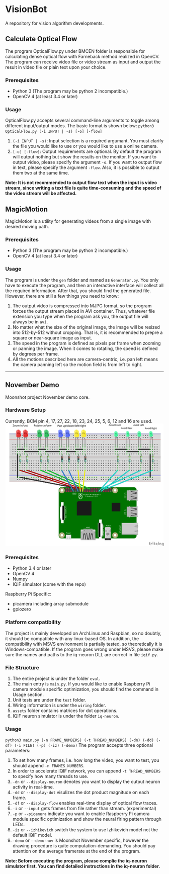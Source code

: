 # VisionBot
A repository for vision algorithm developments.

## Calculate Optical Flow
The program OpticalFlow.py under BMCEN folder is responsible for calculating dense optical flow with Farneback method realized in OpenCV. The program can receive video file or video stream as input and output the result in video file or plain text upon your choice.

### Prerequisites
* Python 3 (The program may be python 2 incompatible.)
* OpenCV 4 (at least 3.4 or later)

### Usage
OpticalFlow.py accepts several command-line arguments to toggle among different input/output modes. The basic format is shown below:
`python3 OpticalFlow.py (-i INPUT | -s) [-o] [-flow]`
1. `(-i INPUT | -s)`: Input selection is a required argumant. You must clarify the file you would like to use or you would like to use a online camera.
2. `[-o] [-flow]`: Output requirements are optional. By default the program will output nothing but show the results on the monitor. If you want to output video, please specify the argument `-o`. If you want to output flow in text, please specify the argument `-flow`. Also, it is possible to output them two at the same time.

__Note: It is not recommended to output flow text when the input is video stream, since writing a text file is quite time-consuming and the speed of the video stream will be affected.__

## MagicMotion
MagicMotion is a utility for generating videos from a single image with desired moving path.

### Prerequisites
* Python 3 (The program may be python 2 incompatible.)
* OpenCV 4 (at least 3.4 or later)

### Usage
The program is under the `gen` folder and named as `Generator.py`. You only have to execute the program, and then an interactive interface will collect all the required information. After that, you should find the generated file. However, there are still a few things you need to know:
1. The output video is compressed into MJPG format, so the program forces the output stream placed in AVI container. Thus, whatever file extension you type when the program ask you, the output file will always be in `avi`.
2. No matter what the size of the original image, the image will be resized into 512-by-512 without cropping. That is, it is recommended to prepre a square or near-square image as input.
3. The speed in the program is defined as pixels per frame when zooming or panning the image. When it comes to rotating, the speed is defined by degrees per frame.
4. All the motions described here are camera-centric, i.e. pan left means the camera panning left so the motion field is from left to right.

-------------------------------------------

## November Demo
Moonshot project November demo core.

### Hardware Setup
Currently, BCM pin 4, 17, 27, 22, 18, 23, 24, 25, 5, 6, 12 and 16 are used.
![routing diagram from Pi to LEDs on a bread board](/eval/wiring/wirePi_LED_bb.png)

### Prerequisites
* Python 3.4 or later
* OpenCV 4
* Numpy
* IQIF simulator (come with the repo)

Raspberry Pi Specific:
* picamera including array submodule
* gpiozero

### Platform compatibility
The project is mainly developed on ArchLinux and Raspbian, so no doubtly, it should be compatible with any linux-based OS. In addition, the compatibility with MSVS environment is partially tested, so theoretically it is Windows-compatible.
If the program goes wrong under MSVS, please make sure the names and paths to the iq-neuron DLL are correct in file `iqif.py`.

### File Structure
1. The entire project is under the folder `eval`.
2. The main entry is `main.py`. If you would like to enable Raspberry Pi camera module specific optimization, you should find the command in Usage section.
3. Unit tests are under the `test` folder.
4. Wiring information is under the `wiring` folder.
5. `assets` folder contains matrices for dot operations.
6. IQIF neuron simulator is under the folder `iq-neuron`.

### Usage
`python3 main.py (-n FRAME_NUMBERS) (-t THREAD_NUMBERS) (-dn) (-dd) (-df) (-i FILE) (-p) (-iz) (-demo)`
The program accepts three optional parameters:
1. To set how many frames, i.e. how long the video, you want to test, you should append `-n FRAMES_NUMBERS`.
2. In order to accelerate IQIF network, you can append `-t THREAD_NUMBERS` to specify how many threads to use.
3. `-dn` or `--display-neuron` denotes you want to display the output neuron activity in real-time.
4. `-dd` or `--display-dot` visulizes the dot product magnitude on each frame.
5. `-df` or `--display-flow` enables real-time display of optical flow traces.
6. `-i` or `--input` gets frames from file rather than stream. (experimental)
7. `-p` or `--picamera` indicate you want to enable Raspberry Pi camera module specific optimization and show the neural firing pattern through LEDs.
8. `-iz` or `--izhikevich` switch the system to use Izhikevich model not the default IQIF model.
9. `-demo` or `--demo-nov` is Moonshot November specific, however the drawing procedure is quite computation-demanding. You should pay attention on the average framerate at the end of the program.

__Note: Before executing the program, please complie the iq-neuron simulator first. You can find detailed instructions in the iq-neuron folder.__
